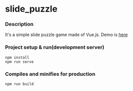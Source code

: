 # slide_puzzle

### Description
It's a simple slide puzzle game made of Vue.js.
Demo is [here](https://onedayz.github.io/vue_slide_puzzle/) 

### Project setup & run(development server)
```
npm install
npm run serve
```


### Compiles and minifies for production
```
npm run build
```